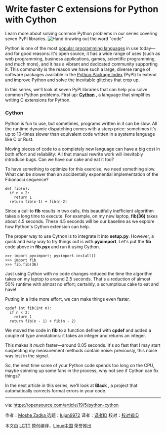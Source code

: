 [#]: collector: (lujun9972)
[#]: translator: (geekpi)
[#]: reviewer: ( )
[#]: publisher: ( )
[#]: url: ( )
[#]: subject: (Write faster C extensions for Python with Cython)
[#]: via: (https://opensource.com/article/19/5/python-cython)
[#]: author: (Moshe Zadka  https://opensource.com/users/moshez/users/moshez/users/foundjem/users/jugmac00)

Write faster C extensions for Python with Cython
======
Learn more about solving common Python problems in our series covering
seven PyPI libraries.
![Hand drawing out the word "code"][1]

Python is one of the most [popular programming languages][2] in use today—and for good reasons: it's open source, it has a wide range of uses (such as web programming, business applications, games, scientific programming, and much more), and it has a vibrant and dedicated community supporting it. This community is the reason we have such a large, diverse range of software packages available in the [Python Package Index][3] (PyPI) to extend and improve Python and solve the inevitable glitches that crop up.

In this series, we'll look at seven PyPI libraries that can help you solve common Python problems. First up: **[**Cython**][4]** , a language that simplifies writing C extensions for Python.

### Cython

Python is fun to use, but sometimes, programs written in it can be slow. All the runtime dynamic dispatching comes with a steep price: sometimes it's up to 10-times slower than equivalent code written in a systems language like C or Rust.

Moving pieces of code to a completely new language can have a big cost in both effort and reliability: All that manual rewrite work will inevitably introduce bugs. Can we have our cake and eat it too?

To have something to optimize for this exercise, we need something slow. What can be slower than an accidentally exponential implementation of the Fibonacci sequence?


```
def fib(n):
  if n < 2:
    return 1
  return fib(n-1) + fib(n-2)
```

Since a call to **fib** results in two calls, this beautifully inefficient algorithm takes a long time to execute. For example, on my new laptop, **fib(36)** takes about 4.5 seconds. These 4.5 seconds will be our baseline as we explore how Python's Cython extension can help.

The proper way to use Cython is to integrate it into **setup.py**. However, a quick and easy way to try things out is with **pyximport**. Let's put the **fib** code above in **fib.pyx** and run it using Cython.


```
>>> import pyximport; pyximport.install()
>>> import fib
>>> fib.fib(36)
```

Just using Cython with _no_ code changes reduced the time the algorithm takes on my laptop to around 2.5 seconds. That's a reduction of almost 50% runtime with almost no effort; certainly, a scrumptious cake to eat and have!

Putting in a little more effort, we can make things even faster.


```
cpdef int fib(int n):
  if n < 2:
    return 1
  return fib(n - 1) + fib(n - 2)
```

We moved the code in **fib** to a function defined with **cpdef** and added a couple of type annotations: it takes an integer and returns an integer.

This makes it _much_ faster—around 0.05 seconds. It's so fast that I may start suspecting my measurement methods contain noise: previously, this noise was lost in the signal.

So, the next time some of your Python code spends too long on the CPU, maybe spinning up some fans in the process, why not see if Cython can fix things?

In the next article in this series, we'll look at **Black** , a project that automatically corrects format errors in your code.

--------------------------------------------------------------------------------

via: https://opensource.com/article/19/5/python-cython

作者：[Moshe Zadka ][a]
选题：[lujun9972][b]
译者：[译者ID](https://github.com/译者ID)
校对：[校对者ID](https://github.com/校对者ID)

本文由 [LCTT](https://github.com/LCTT/TranslateProject) 原创编译，[Linux中国](https://linux.cn/) 荣誉推出

[a]: https://opensource.com/users/moshez/users/moshez/users/foundjem/users/jugmac00
[b]: https://github.com/lujun9972
[1]: https://opensource.com/sites/default/files/styles/image-full-size/public/lead-images/code_hand_draw.png?itok=dpAf--Db (Hand drawing out the word "code")
[2]: https://opensource.com/article/18/5/numbers-python-community-trends
[3]: https://pypi.org/
[4]: https://pypi.org/project/Cython/
